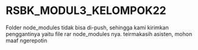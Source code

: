 # RSBK_MODUL3_KELOMPOK22

Folder node_modules tidak bisa di-push, sehingga kami kirimkan penggantinya yaitu file rar node_modules nya. teirmakasih asisten, mohon maaf ngerepotin
